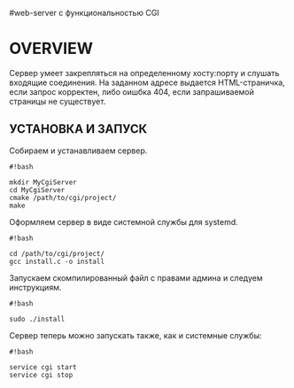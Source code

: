 #web-server с функциональностью CGI

# OVERVIEW #

Сервер умеет закрепляться на определенному хосту:порту и слушать входящие соединения. На заданном адресе выдается HTML-страничка, если запрос корректен, либо оишбка 404, если запрашиваемой страницы не существует. 

## УСТАНОВКА И ЗАПУСК ##

 Собираем и устанавливаем сервер.


```
#!bash

mkdir MyCgiServer
cd MyCgiServer
cmake /path/to/cgi/project/
make
```


 Оформляем сервер в виде системной службы для systemd.


```
#!bash

cd /path/to/cgi/project/
gcc install.c -o install
```


 Запускаем скомпилированный файл с правами админа и следуем инструкциям.


```
#!bash

sudo ./install
```

Сервер теперь можно запускать также, как и системные службы:


```
#!bash

service cgi start
service cgi stop
```